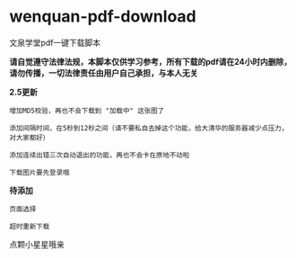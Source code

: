 # wenquan-pdf-download
文泉学堂pdf一键下载脚本

**请自觉遵守法律法规，本脚本仅供学习参考，所有下载的pdf请在24小时内删除，请勿传播，一切法律责任由用户自己承担，与本人无关**

**2.5更新**
```
增加MD5校验，再也不会下载到 "加载中" 这张图了

添加间隔时间，在5秒到12秒之间（请不要私自去掉这个功能，给大清华的服务器减少点压力，对大家都好）

添加连续出错三次自动退出的功能，再也不会卡在原地不动啦

下载图片要先登录哦
```
**待添加**
```
页面选择

超时重新下载
```

点颗小星星哦亲
